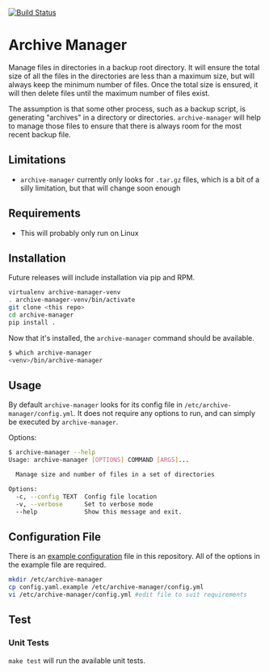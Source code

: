 [![Build Status](https://travis-ci.com/ccollicutt/archive-manager.svg?branch=master)](https://travis-ci.com/ccollicutt/archive-manager)

# Archive Manager

Manage files in directories in a backup root directory. It will ensure the total size of all the files in the directories are less than a maximum size, but will always keep the minimum number of files. Once the total size is ensured, it will then delete files until the maximum number of files exist.

The assumption is that some other process, such as a backup script, is generating "archives" in a directory or directories. `archive-manager` will help to manage those files to ensure that there is always room for the most recent backup file.

## Limitations

* `archive-manager` currently only looks for `.tar.gz` files, which is a bit of a silly limitation, but that will change soon enough

## Requirements

* This will probably only run on Linux

## Installation

Future releases will include installation via pip and RPM.

```bash
virtualenv archive-manager-venv
. archive-manager-venv/bin/activate
git clone <this repo>
cd archive-manager
pip install .
```

Now that it's installed, the `archive-manager` command should be available.

```bash
$ which archive-manager
<venv>/bin/archive-manager
```

## Usage

By default `archive-manager` looks for its config file in `/etc/archive-manager/config.yml`. It does not require any options to run, and can simply be executed by `archive-manager`.

Options:

```bash
$ archive-manager --help
Usage: archive-manager [OPTIONS] COMMAND [ARGS]...

  Manage size and number of files in a set of directories

Options:
  -c, --config TEXT  Config file location
  -v, --verbose      Set to verbose mode
  --help             Show this message and exit.
```

## Configuration File

There is an [example configuration](config.yml.example) file in this repository. All of the options in the example file are required.

```bash
mkdir /etc/archive-manager
cp config.yaml.example /etc/archive-manager/config.yml
vi /etc/archive-manager/config.yml #edit file to suit requirements
```

## Test

### Unit Tests

`make test` will run the available unit tests.